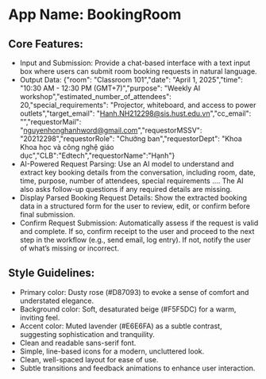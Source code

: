 # **App Name**: BookingRoom

## Core Features:

- Input and Submission: Provide a chat-based interface with a text input box where users can submit room booking requests in natural language.
- Output Data: {"room": "Classroom 101","date": "April 1, 2025","time": "10:30 AM - 12:30 PM (GMT+7)","purpose": "Weekly AI workshop","estimated_number_of_attendees": 20,"special_requirements": "Projector, whiteboard, and access to power outlets","target_email": "Hanh.NH212298@sis.hust.edu.vn","cc_email": "","requestorMail": "nguyenhonghanhword@gmail.com","requestorMSSV": "20212298","requestorRole": "Chưởng ban","requestorDept": "Khoa Khoa học và công nghệ giáo dục","CLB":"Edtech","requestorName":"Hạnh"}
- AI-Powered Request Parsing: Use an AI model to understand and extract key booking details from the conversation, including room, date, time, purpose, number of attendees, special requirements .... The AI also asks follow-up questions if any required details are missing.
- Display Parsed Booking Request Details: Show the extracted booking data in a structured form for the user to review, edit, or confirm before final submission.
- Confirm Request Submission: Automatically assess if the request is valid and complete. If so, confirm receipt to the user and proceed to the next step in the workflow (e.g., send email, log entry). If not, notify the user of what’s missing or incorrect.

## Style Guidelines:

- Primary color: Dusty rose (#D87093) to evoke a sense of comfort and understated elegance.
- Background color: Soft, desaturated beige (#F5F5DC) for a warm, inviting feel.
- Accent color: Muted lavender (#E6E6FA) as a subtle contrast, suggesting sophistication and tranquility.
- Clean and readable sans-serif font.
- Simple, line-based icons for a modern, uncluttered look.
- Clean, well-spaced layout for ease of use.
- Subtle transitions and feedback animations to enhance user interaction.